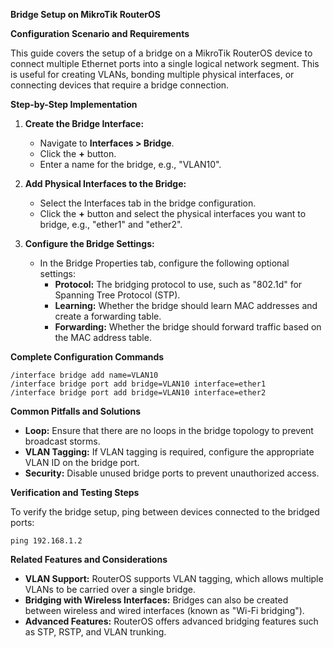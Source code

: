 **Bridge Setup on MikroTik RouterOS**

**Configuration Scenario and Requirements**

This guide covers the setup of a bridge on a MikroTik RouterOS device to connect multiple Ethernet ports into a single logical network segment. This is useful for creating VLANs, bonding multiple physical interfaces, or connecting devices that require a bridge connection.

**Step-by-Step Implementation**

1. **Create the Bridge Interface:**
   - Navigate to **Interfaces > Bridge**.
   - Click the **+** button.
   - Enter a name for the bridge, e.g., "VLAN10".

2. **Add Physical Interfaces to the Bridge:**
   - Select the Interfaces tab in the bridge configuration.
   - Click the **+** button and select the physical interfaces you want to bridge, e.g., "ether1" and "ether2".

3. **Configure the Bridge Settings:**
   - In the Bridge Properties tab, configure the following optional settings:
     - **Protocol:** The bridging protocol to use, such as "802.1d" for Spanning Tree Protocol (STP).
     - **Learning:** Whether the bridge should learn MAC addresses and create a forwarding table.
     - **Forwarding:** Whether the bridge should forward traffic based on the MAC address table.

**Complete Configuration Commands**

```
/interface bridge add name=VLAN10
/interface bridge port add bridge=VLAN10 interface=ether1
/interface bridge port add bridge=VLAN10 interface=ether2
```

**Common Pitfalls and Solutions**

- **Loop:** Ensure that there are no loops in the bridge topology to prevent broadcast storms.
- **VLAN Tagging:** If VLAN tagging is required, configure the appropriate VLAN ID on the bridge port.
- **Security:** Disable unused bridge ports to prevent unauthorized access.

**Verification and Testing Steps**

To verify the bridge setup, ping between devices connected to the bridged ports:

```
ping 192.168.1.2
```

**Related Features and Considerations**

- **VLAN Support:** RouterOS supports VLAN tagging, which allows multiple VLANs to be carried over a single bridge.
- **Bridging with Wireless Interfaces:** Bridges can also be created between wireless and wired interfaces (known as "Wi-Fi bridging").
- **Advanced Features:** RouterOS offers advanced bridging features such as STP, RSTP, and VLAN trunking.